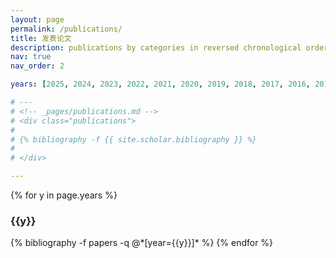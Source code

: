 ```yaml
---
layout: page
permalink: /publications/
title: 发表论文
description: publications by categories in reversed chronological order. generated by jekyll-scholar.
nav: true
nav_order: 2

years: [2025, 2024, 2023, 2022, 2021, 2020, 2019, 2018, 2017, 2016, 2015, 2014, 2013]

# ---
# <!-- _pages/publications.md -->
# <div class="publications">
# 
# {% bibliography -f {{ site.scholar.bibliography }} %}
# 
# </div>

---
```


{% for y in page.years %}
  <h3 class="year">{{y}}</h3>
  {% bibliography -f papers -q @*[year={{y}}]* %}
{% endfor %}